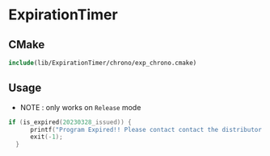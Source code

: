 # ExpirationTimer


## CMake
```CMake
include(lib/ExpirationTimer/chrono/exp_chrono.cmake)
```

## Usage  
+ NOTE : only works on ```Release``` mode

```cpp
if (is_expired(20230328_issued)) {
      printf("Program Expired!! Please contact contact the distributor for further information.");
      exit(-1);
  }
```
